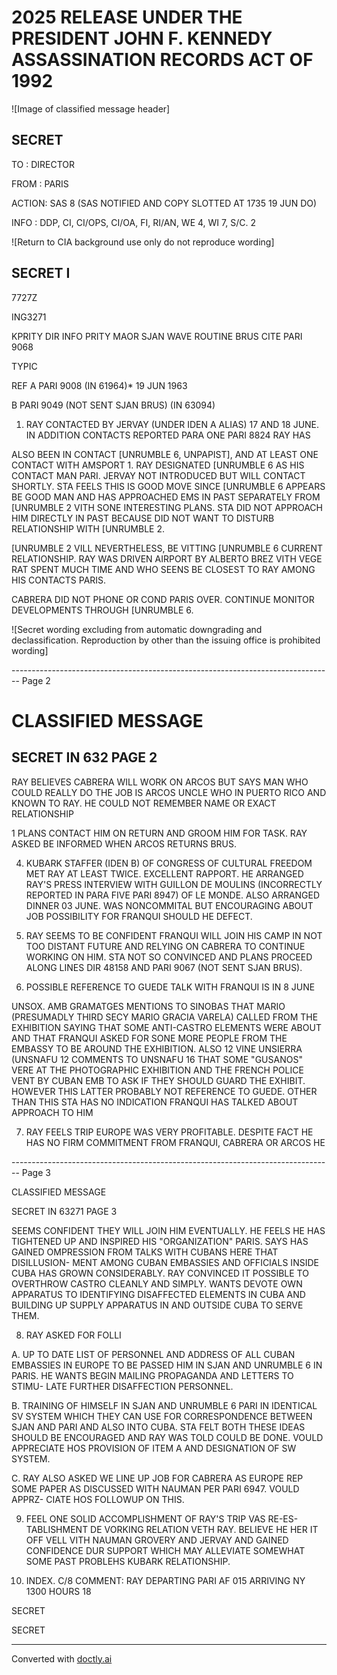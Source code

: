 # 2025 RELEASE UNDER THE PRESIDENT JOHN F. KENNEDY ASSASSINATION RECORDS ACT OF 1992

![Image of classified message header]

## SECRET

TO : DIRECTOR

FROM : PARIS

ACTION: SAS 8 (SAS NOTIFIED AND COPY SLOTTED AT 1735 19 JUN DO)

INFO : DDP, CI, CI/OPS, CI/OA, FI, RI/AN, WE 4, WI 7, S/C. 2

![Return to CIA background use only do not reproduce wording]

## SECRET I

7727Z

ING3271

KPRITY DIR INFO PRITY MAOR SJAN WAVE ROUTINE BRUS CITE PARI 9068

TYPIC

REF A PARI 9008 (IN 61964)* 19 JUN 1963

B PARI 9049 (NOT SENT SJAN BRUS) (IN 63094)

1. RAY CONTACTED BY JERVAY (UNDER IDEN A ALIAS) 17 AND 18 JUNE. IN ADDITION CONTACTS REPORTED PARA ONE PARI 8824 RAY HAS

ALSO BEEN IN CONTACT [UNRUMBLE 6, UNPAPIST], AND AT LEAST ONE CONTACT WITH AMSPORT 1. RAY DESIGNATED [UNRUMBLE 6 AS HIS CONTACT MAN PARI. JERVAY NOT INTRODUCED BUT WILL CONTACT SHORTLY. STA FEELS THIS IS GOOD MOVE SINCE [UNRUMBLE 6 APPEARS BE GOOD MAN AND HAS APPROACHED EMS IN PAST SEPARATELY FROM [UNRUMBLE 2 VITH SONE INTERESTING PLANS. STA DID NOT APPROACH HIM DIRECTLY IN PAST BECAUSE DID NOT WANT TO DISTURB RELATIONSHIP WITH [UNRUMBLE 2.

[UNRUMBLE 2 VILL NEVERTHELESS, BE VITTING [UNRUMBLE 6 CURRENT RELATIONSHIP. RAY WAS DRIVEN AIRPORT BY ALBERTO BREZ VITH VEGE RAT SPENT MUCH TIME AND WHO SEENS BE CLOSEST TO RAY AMONG HIS CONTACTS PARIS.

CABRERA DID NOT PHONE OR COND PARIS OVER. CONTINUE MONITOR DEVELOPMENTS THROUGH [UNRUMBLE 6.

![Secret wording excluding from automatic downgrading and declassification. Reproduction by other than the issuing office is prohibited wording]


-------------------------------------------------------------------------------- Page 2

# CLASSIFIED MESSAGE

## SECRET IN 632 PAGE 2

RAY BELIEVES CABRERA WILL WORK ON ARCOS BUT SAYS MAN WHO COULD REALLY DO THE JOB IS ARCOS UNCLE WHO IN PUERTO RICO AND KNOWN TO RAY. HE COULD NOT REMEMBER NAME OR EXACT RELATIONSHIP

1 PLANS CONTACT HIM ON RETURN AND GROOM HIM FOR TASK. RAY ASKED BE INFORMED WHEN ARCOS RETURNS BRUS.

4. KUBARK STAFFER (IDEN B) OF CONGRESS OF CULTURAL FREEDOM MET RAY AT LEAST TWICE. EXCELLENT RAPPORT. HE ARRANGED RAY'S PRESS INTERVIEW WITH GUILLON DE MOULINS (INCORRECTLY REPORTED IN PARA FIVE PARI 8947) OF LE MONDE. ALSO ARRANGED DINNER 03 JUNE. WAS NONCOMMITAL BUT ENCOURAGING ABOUT JOB POSSIBILITY FOR FRANQUI SHOULD HE DEFECT.

5. RAY SEEMS TO BE CONFIDENT FRANQUI WILL JOIN HIS CAMP IN NOT TOO DISTANT FUTURE AND RELYING ON CABRERA TO CONTINUE WORKING ON HIM. STA NOT SO CONVINCED AND PLANS PROCEED ALONG LINES DIR 48158 AND PARI 9067 (NOT SENT SJAN BRUS).

6. POSSIBLE REFERENCE TO GUEDE TALK WITH FRANQUI IS IN 8 JUNE

UNSOX. AMB GRAMATGES MENTIONS TO SINOBAS THAT MARIO (PRESUMADLY THIRD SECY MARIO GRACIA VARELA) CALLED FROM THE EXHIBITION SAYING THAT SOME ANTI-CASTRO ELEMENTS WERE ABOUT AND THAT FRANQUI ASKED FOR SONE MORE PEOPLE FROM THE EMBASSY TO BE AROUND THE EXHIBITION. ALSO 12 VINE UNSIERRA (UNSNAFU 12 COMMENTS TO UNSNAFU 16 THAT SOME "GUSANOS" VERE AT THE PHOTOGRAPHIC EXHIBITION AND THE FRENCH POLICE VENT BY CUBAN EMB TO ASK IF THEY SHOULD GUARD THE EXHIBIT. HOWEVER THIS LATTER PROBABLY NOT REFERENCE TO GUEDE. OTHER THAN THIS STA HAS NO INDICATION FRANQUI HAS TALKED ABOUT APPROACH TO HIM

7. RAY FEELS TRIP EUROPE WAS VERY PROFITABLE. DESPITE FACT HE HAS NO FIRM COMMITMENT FROM FRANQUI, CABRERA OR ARCOS HE


-------------------------------------------------------------------------------- Page 3

CLASSIFIED MESSAGE

SECRET IN 63271 PAGE 3

SEEMS CONFIDENT THEY WILL JOIN HIM EVENTUALLY. HE FEELS HE HAS
TIGHTENED UP AND INSPIRED HIS "ORGANIZATION" PARIS. SAYS HAS
GAINED OMPRESSION FROM TALKS WITH CUBANS HERE THAT DISILLUSION-
MENT AMONG CUBAN EMBASSIES AND OFFICIALS INSIDE CUBA HAS GROWN
CONSIDERABLY. RAY CONVINCED IT POSSIBLE TO OVERTHROW CASTRO
CLEANLY AND SIMPLY. WANTS DEVOTE OWN APPARATUS TO IDENTIFYING
DISAFFECTED ELEMENTS IN CUBA AND BUILDING UP SUPPLY APPARATUS IN
AND OUTSIDE CUBA TO SERVE THEM.

8. RAY ASKED FOR FOLLI

A. UP TO DATE LIST OF PERSONNEL AND ADDRESS OF ALL CUBAN
EMBASSIES IN EUROPE TO BE PASSED HIM IN SJAN AND UNRUMBLE 6 IN
PARIS. HE WANTS BEGIN MAILING PROPAGANDA AND LETTERS TO STIMU-
LATE FURTHER DISAFFECTION PERSONNEL.

B. TRAINING OF HIMSELF IN SJAN AND UNRUMBLE 6 PARI IN
IDENTICAL SV SYSTEM WHICH THEY CAN USE FOR CORRESPONDENCE BETWEEN
SJAN AND PARI AND ALSO INTO CUBA. STA FELT BOTH THESE IDEAS
SHOULD BE ENCOURAGED AND RAY WAS TOLD COULD BE DONE. VOULD
APPRECIATE HOS PROVISION OF ITEM A AND DESIGNATION OF SW SYSTEM.

C. RAY ALSO ASKED WE LINE UP JOB FOR CABRERA AS EUROPE REP
SOME PAPER AS DISCUSSED WITH NAUMAN PER PARI 6947. VOULD APPRZ-
CIATE HOS FOLLOWUP ON THIS.

9. FEEL ONE SOLID ACCOMPLISHMENT OF RAY'S TRIP VAS RE-ES-
   TABLISHMENT DE VORKING RELATION VETH RAY. BELIEVE HE HER IT OFF
   VELL VITH NAUMAN GROVERY AND JERVAY AND GAINED CONFIDENCE DUR
   SUPPORT WHICH MAY ALLEVIATE SOMEWHAT SOME PAST PROBLEHS KUBARK
   RELATIONSHIP.

16. INDEX. C/8 COMMENT: RAY DEPARTING PARI AF 015 ARRIVING NY 1300 HOURS 18

SECRET

SECRET


---
Converted with [doctly.ai](https://doctly.ai)